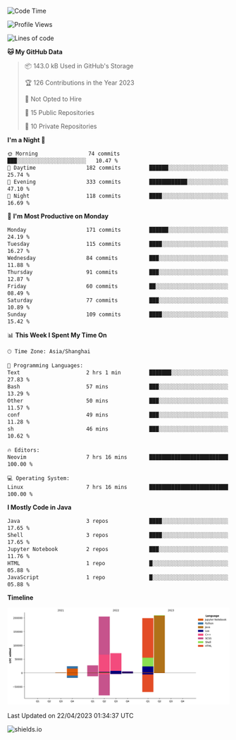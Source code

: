 <!--START_SECTION:waka-->
![Code Time](http://img.shields.io/badge/Code%20Time-252%20hrs%2019%20mins-blue)

![Profile Views](http://img.shields.io/badge/Profile%20Views-0-blue)

![Lines of code](https://img.shields.io/badge/From%20Hello%20World%20I%27ve%20Written-739.6%20thousand%20lines%20of%20code-blue)

**🐱 My GitHub Data** 

> 📦 143.0 kB Used in GitHub's Storage 
 > 
> 🏆 126 Contributions in the Year 2023
 > 
> 🚫 Not Opted to Hire
 > 
> 📜 15 Public Repositories 
 > 
> 🔑 10 Private Repositories 
 > 
**I'm a Night 🦉** 

```text
🌞 Morning                74 commits          ███░░░░░░░░░░░░░░░░░░░░░░   10.47 % 
🌆 Daytime                182 commits         ██████░░░░░░░░░░░░░░░░░░░   25.74 % 
🌃 Evening                333 commits         ████████████░░░░░░░░░░░░░   47.10 % 
🌙 Night                  118 commits         ████░░░░░░░░░░░░░░░░░░░░░   16.69 % 
```
📅 **I'm Most Productive on Monday** 

```text
Monday                   171 commits         ██████░░░░░░░░░░░░░░░░░░░   24.19 % 
Tuesday                  115 commits         ████░░░░░░░░░░░░░░░░░░░░░   16.27 % 
Wednesday                84 commits          ███░░░░░░░░░░░░░░░░░░░░░░   11.88 % 
Thursday                 91 commits          ███░░░░░░░░░░░░░░░░░░░░░░   12.87 % 
Friday                   60 commits          ██░░░░░░░░░░░░░░░░░░░░░░░   08.49 % 
Saturday                 77 commits          ███░░░░░░░░░░░░░░░░░░░░░░   10.89 % 
Sunday                   109 commits         ████░░░░░░░░░░░░░░░░░░░░░   15.42 % 
```


📊 **This Week I Spent My Time On** 

```text
🕑︎ Time Zone: Asia/Shanghai

💬 Programming Languages: 
Text                     2 hrs 1 min         ███████░░░░░░░░░░░░░░░░░░   27.83 % 
Bash                     57 mins             ███░░░░░░░░░░░░░░░░░░░░░░   13.29 % 
Other                    50 mins             ███░░░░░░░░░░░░░░░░░░░░░░   11.57 % 
conf                     49 mins             ███░░░░░░░░░░░░░░░░░░░░░░   11.28 % 
sh                       46 mins             ███░░░░░░░░░░░░░░░░░░░░░░   10.62 % 

🔥 Editors: 
Neovim                   7 hrs 16 mins       █████████████████████████   100.00 % 

💻 Operating System: 
Linux                    7 hrs 16 mins       █████████████████████████   100.00 % 
```

**I Mostly Code in Java** 

```text
Java                     3 repos             ████░░░░░░░░░░░░░░░░░░░░░   17.65 % 
Shell                    3 repos             ████░░░░░░░░░░░░░░░░░░░░░   17.65 % 
Jupyter Notebook         2 repos             ███░░░░░░░░░░░░░░░░░░░░░░   11.76 % 
HTML                     1 repo              █░░░░░░░░░░░░░░░░░░░░░░░░   05.88 % 
JavaScript               1 repo              █░░░░░░░░░░░░░░░░░░░░░░░░   05.88 % 
```



**Timeline**

![Lines of Code chart](https://raw.githubusercontent.com/kopp4/kopp4/main/assets/bar_graph.png)


 Last Updated on 22/04/2023 01:34:37 UTC
<!--END_SECTION:waka-->
![shields.io](https://img.shields.io/github/commit-activity/w/kopp4/kopp4?color=g&label=abusing%20bot&style=flat-square)
